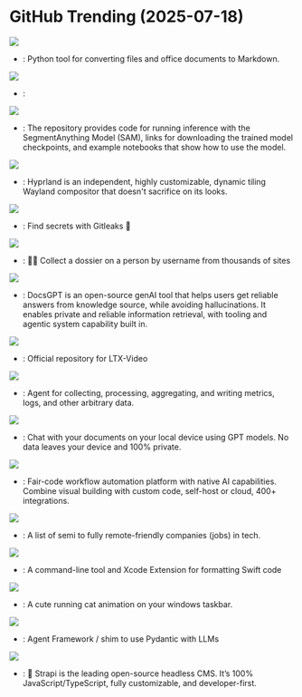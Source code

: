 # GitHub Trending (2025-07-18)

![](https://img.shields.io/badge/Python-New%201-green?style=flat-square&logo=appveyor)
- [](https://github.comundefined): Python tool for converting files and office documents to Markdown.

![](https://img.shields.io/badge/Python-New%20322-green?style=flat-square&logo=appveyor)
- [](https://github.comundefined): 

![](https://img.shields.io/badge/Jupyter%20Notebook-New%20138-green?style=flat-square&logo=appveyor)
- [](https://github.comundefined): The repository provides code for running inference with the SegmentAnything Model (SAM), links for downloading the trained model checkpoints, and example notebooks that show how to use the model.

![](https://img.shields.io/badge/C%2B%2B-New%2090-green?style=flat-square&logo=appveyor)
- [](https://github.comundefined): Hyprland is an independent, highly customizable, dynamic tiling Wayland compositor that doesn't sacrifice on its looks.

![](https://img.shields.io/badge/Go-New%20328-green?style=flat-square&logo=appveyor)
- [](https://github.comundefined): Find secrets with Gitleaks 🔑

![](https://img.shields.io/badge/Python-New%20526-green?style=flat-square&logo=appveyor)
- [](https://github.comundefined): 🕵️‍♂️ Collect a dossier on a person by username from thousands of sites

![](https://img.shields.io/badge/TypeScript-New%2082-green?style=flat-square&logo=appveyor)
- [](https://github.comundefined): DocsGPT is an open-source genAI tool that helps users get reliable answers from knowledge source, while avoiding hallucinations. It enables private and reliable information retrieval, with tooling and agentic system capability built in.

![](https://img.shields.io/badge/Python-New%2098-green?style=flat-square&logo=appveyor)
- [](https://github.comundefined): Official repository for LTX-Video

![](https://img.shields.io/badge/Go-New%204-green?style=flat-square&logo=appveyor)
- [](https://github.comundefined): Agent for collecting, processing, aggregating, and writing metrics, logs, and other arbitrary data.

![](https://img.shields.io/badge/Python-New%20250-green?style=flat-square&logo=appveyor)
- [](https://github.comundefined): Chat with your documents on your local device using GPT models. No data leaves your device and 100% private.

![](https://img.shields.io/badge/TypeScript-New%20728-green?style=flat-square&logo=appveyor)
- [](https://github.comundefined): Fair-code workflow automation platform with native AI capabilities. Combine visual building with custom code, self-host or cloud, 400+ integrations.

![](https://img.shields.io/badge/JavaScript-New%20133-green?style=flat-square&logo=appveyor)
- [](https://github.comundefined): A list of semi to fully remote-friendly companies (jobs) in tech.

![](https://img.shields.io/badge/Swift-New%209-green?style=flat-square&logo=appveyor)
- [](https://github.comundefined): A command-line tool and Xcode Extension for formatting Swift code

![](https://img.shields.io/badge/C%23-New%20241-green?style=flat-square&logo=appveyor)
- [](https://github.comundefined): A cute running cat animation on your windows taskbar.

![](https://img.shields.io/badge/Python-New%2049-green?style=flat-square&logo=appveyor)
- [](https://github.comundefined): Agent Framework / shim to use Pydantic with LLMs

![](https://img.shields.io/badge/TypeScript-New%20259-green?style=flat-square&logo=appveyor)
- [](https://github.comundefined): 🚀 Strapi is the leading open-source headless CMS. It’s 100% JavaScript/TypeScript, fully customizable, and developer-first.

